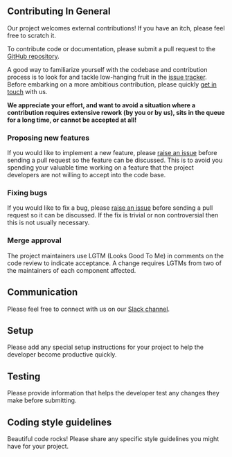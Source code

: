 <!--
       Copyright 2023 Kyndryl, All Rights Reserved

   Licensed under the Apache License, Version 2.0 (the "License");
   you may not use this file except in compliance with the License.
   You may obtain a copy of the License at

       http://www.apache.org/licenses/LICENSE-2.0

   Unless required by applicable law or agreed to in writing, software
   distributed under the License is distributed on an "AS IS" BASIS,
   WITHOUT WARRANTIES OR CONDITIONS OF ANY KIND, either express or implied.
   See the License for the specific language governing permissions and
   limitations under the License.
-->

## Contributing In General
Our project welcomes external contributions! If you have an itch, please feel free to scratch it.

To contribute code or documentation, please submit a pull request to the [GitHub repository](https://github.com/IBMStockTrader/stock-quote-spring).

A good way to familiarize yourself with the codebase and contribution process is to look for and tackle low-hanging fruit in the [issue tracker](https://github.com/IBMStockTrader/stock-quote-spring/issues). Before embarking on a more ambitious contribution, please quickly [get in touch](#communication) with us.

**We appreciate your effort, and want to avoid a situation where a contribution requires extensive rework (by you or by us), sits in the queue for a long time, or cannot be accepted at all!**

### Proposing new features

If you would like to implement a new feature, please [raise an issue](https://github.com/IBMStockTrader/stock-quote-spring/issues) before sending a pull request so the feature can be discussed.
This is to avoid you spending your valuable time working on a feature that the project developers are not willing to accept into the code base.

### Fixing bugs

If you would like to fix a bug, please [raise an issue](https://github.com/IBMStockTrader/stock-quote-spring/issues) before sending a pull request so it can be discussed.
If the fix is trivial or non controversial then this is not usually necessary.

### Merge approval

The project maintainers use LGTM (Looks Good To Me) in comments on the code review to
indicate acceptance. A change requires LGTMs from two of the maintainers of each
component affected.

## Communication
Please feel free to connect with us on our [Slack channel](https://ibm-cloud.slack.com).

## Setup
Please add any special setup instructions for your project to help the developer become productive quickly.

## Testing
Please provide information that helps the developer test any changes they make before submitting.

## Coding style guidelines
Beautiful code rocks! Please share any specific style guidelines you might have for your project.